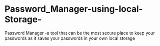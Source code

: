 # Password_Manager-using-local-Storage-
Password Manager -a tool that can be the most secure place to keep your passwords as it saves your passwords in your own local storage
